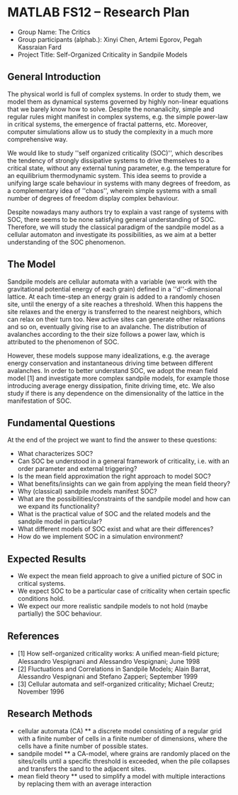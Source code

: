 # MATLAB FS12 – Research Plan

 * Group Name: The Critics
 * Group participants (alphab.): Xinyi Chen, Artemi Egorov, Pegah Kassraian Fard
 * Project Title: Self-Organized Criticality in Sandpile Models
 
## General Introduction

The physical world is full of complex systems. In order to study them, we model them as dynamical systems governed by highly non-linear equations that we barely know how to solve. Despite the nonanalicity, simple and regular rules might manifest in complex systems, e.g. the simple power-law in critical systems, the emergence of fractal patterns, etc. Moreover, computer simulations allow us to study the complexity in a much more comprehensive way.

We would like to study ''self organized criticality (SOC)'', which describes the tendency of strongly dissipative systems to drive themselves to a critical state, without any external tuning parameter, e.g. the temperature for an equilibrium thermodynamic system. This idea seems to provide a unifying large scale behaviour in systems with many degrees of freedom, as a complementary idea of ''chaos'', wherein simple systems with a small number of degrees of freedom display complex behaviour.

Despite nowadays many authors try to explain a vast range of systems with SOC, there seems to be none satisfying general understanding of SOC. Therefore, we will study the classical paradigm of the sandpile model as a cellular automaton and investigate its possibilities, as we aim at a better understanding of the SOC phenomenon. 

## The Model

Sandpile models are cellular automata with a variable (we work with the gravitational potential energy of each grain) defined in a ''d''-dimensional lattice. At each time-step an energy grain is added to a randomly chosen site, until the energy of a site reaches a threshold. When this happens the site relaxes and the energy is transferred to the nearest neighbors, which can relax on their turn too. New active sites can generate other relaxations and so on, eventually giving rise to an avalanche. The distribution of avalanches according to the their size follows a power law, which is attributed to the phenomenon of SOC. 

However, these models suppose many idealizations, e.g. the average energy conservation and instantaneous driving time between different avalanches. In order to better understand SOC, we adopt the mean field model [1] and investigate more complex sandpile models, for example those introducing average energy dissipation, finite driving time, etc. We also study if there is any dependence on the dimensionality of the lattice in the manifestation of SOC.



## Fundamental Questions

At the end of the project we want to find the answer to these questions:

 * What characterizes SOC?
 * Can SOC be understood in a general framework of criticality, i.e. with an order parameter and external triggering?
 * Is the mean field approximation the right approach to model SOC?
 * What benefits/insights can we gain from applying the mean field theory?
 * Why (classical) sandpile models manifest SOC? 
 * What are the possibilities/constraints of the sandpile model and how can we expand its functionality?
 * What is the practical value of SOC and the related models and the sandpile model in particular?
 * What different models of SOC exist and what are their differences?
 * How do we implement SOC in a simulation environment?



## Expected Results

 * We expect the mean field approach to give a unified picture of SOC in critical systems.
 * We expect SOC to be a particular case of criticality when certain specfic conditions hold.
 * We expect our more realistic sandpile models to not hold (maybe partially) the SOC behaviour.
 


## References 

 * [1] How self-organized criticality works: A uniﬁed mean-ﬁeld picture; Alessandro Vespignani and Alessandro Vespignani; June 1998
 * [2] Fluctuations and Correlations in Sandpile Models; Alain Barrat, Alessandro Vespignani and Stefano Zapperi; September 1999
 * [3] Cellular automata and self-organized criticality; Michael Creutz; November 1996


## Research Methods

* cellular automata (CA)
** a discrete model consisting of a regular grid with a finite number of cells in a finite number of dimensions, where the cells have a finite number of possible states.
* sandpile model
** a CA-model, where grains are randomly placed on the sites/cells until a specific threshold is exceeded, when the pile collapses and transfers the sand to the adjacent sites.
* mean field theory
** used to simplify a model with multiple interactions by replacing them with an average interaction
